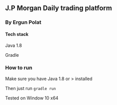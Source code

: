 ## J.P Morgan Daily trading platform
### By Ergun Polat

#### Tech stack
Java 1.8

Gradle 


### How to run
Make sure you have Java 1.8 or > installed

Then just run 
```gradle run```

Tested on Window 10 x64 